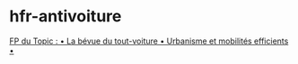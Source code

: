 # hfr-antivoiture
[FP du Topic : • La bévue du tout-voiture • Urbanisme et mobilités efficients •](http://forum.hardware.fr/hfr/Discussions/Societe/urbanisme-mobilites-efficients-sujet_110467_1.htm)